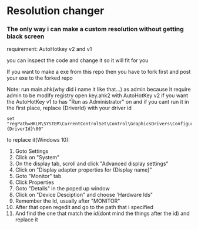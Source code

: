 # Resolution changer
### The only way i can make a custom resolution without getting black screen

requirement:
AutoHotkey v2 and v1

you can inspect the code and change it so it will fit for you

If you want to make a exe from this repo then you have to fork first and post your exe to the forked repo

Note:
run main.ahk(why did i name it like that...) as admin because it require admin to be modify registry
open key.ahk2 with AutoHotKey v2 if you want the AutoHotKey v1 to has "Run as Administrator" on
and if you cant run it in the first place, replace {DriverId} with your driver id
```
set "regPath=HKLM\SYSTEM\CurrentControlSet\Control\GraphicsDrivers\Configuration\{DriverId}\00"
```
to replace it(Windows 10):
1. Goto Settings
2. Click on "System"
3. On the display tab, scroll and click "Advanced display settings"
4. Click on "Display adapter properties for {Display name}"
5. Goto "Monitor" tab
6. Click Properties
7. Goto "Details" in the poped up window
8. Click on "Device Desciption" and choose 'Hardware Ids"
9. Remember the Id, usually after "MONITOR\"
10. After that open regedit and go to the path that i specified
11. And find the one that match the id(dont mind the things after the id) and replace it















